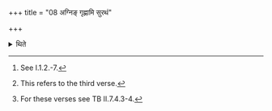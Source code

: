 +++
title = "08 अग्निङ् गृह्णामि सुरथं"

+++

<details><summary>थिते</summary>

8. When fuel is being put into the Āhavanīya,[^1] (the sacrificer) mutters the following formulae in accordance with the characteristic mark (word in the formula)[^2] : agnim grhnāmi...[^3]   

[^1]: See I.1.2.-7.  

[^2]: This refers to the third verse.  

[^3]: For these verses see TB II.7.4.3-4.
</details>
